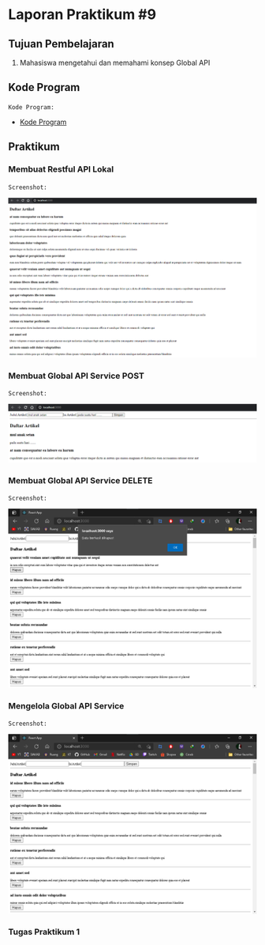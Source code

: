 # Laporan Praktikum #9

## Tujuan Pembelajaran

1. Mahasiswa mengetahui dan memahami konsep Global API

## Kode Program

`Kode Program:`  

* [Kode Program](../../src/09_global_api_hooks)

## Praktikum

### Membuat Restful API Lokal

`Screenshot:`  

![Membuat Restful API Lokal](img/1.png)

### Membuat Global API Service POST

`Screenshot:`  

![Membuat Global API Service POST](img/2.png)

### Membuat Global API Service DELETE

`Screenshot:`  

![Praktikum3](img/3.png)

### Mengelola Global API Service

`Screenshot:`  

![Praktikum3](img/4.png)

### Tugas Praktikum 1


